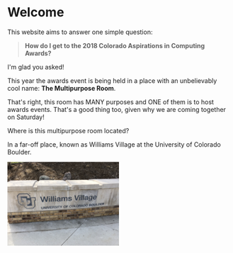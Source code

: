 <h1>Welcome</h1>

<p>This website aims to answer one simple question:</p>

<p><blockquote><strong>How do I get to the 2018 Colorado Aspirations in Computing Awards?</strong></blockquote></p>

<p>I'm glad you asked!</p>

<p>This year the awards event is being held in a place with an unbelievably cool name: <strong>The Multipurpose Room</strong>.</p>

<p>That's right, this room has MANY purposes and ONE of them is to host awards events. That's a good thing too, given why we are coming together on Saturday!</p>

<p>Where is this multipurpose room located?</p>

<p>In a far-off place, known as Williams Village at the University of Colorado Boulder.</p>

<p><img src="images/williams_village_cool_sign.jpg" class="rounded mx-auto" style="width: 50%" alt="williams village">
